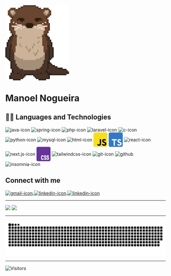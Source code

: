 
<div align="left">
  <img height="236" width="200" align="center" alt="otter" src="sprites/otter.png">
  <h1 style="vertical-align: middle">Manoel Nogueira</h1> 
</div>

## 📖🚀 Languages ​​and Technologies

<img 
  align="center" 
  height="45" 
  width="44" 
  alt="java-icon" 
  title="Java" 
  src="https://github.com/syvixor/skills-icons/blob/main/icons/java.svg"
/>
<img 
  align="center" 
  height="45" 
  width="44" 
  alt="spring-icon" 
  title="Spring Boot" 
  src="https://github.com/syvixor/skills-icons/blob/main/icons/springboot.svg"
/>
<img 
  align="center" 
  height="45" 
  width="44" 
  alt="php-icon"
  title="PHP"
  src="https://github.com/syvixor/skills-icons/blob/main/icons/php.svg"
/>
<img 
  align="center" 
  height="45" 
  width="44" 
  alt="laravel-icon"
  title="Laravel" 
  src="https://github.com/syvixor/skills-icons/blob/main/icons/laravel.svg"
/>
<img 
  align="center" 
  height="45" 
  width="44"
  alt="c-icon" 
  title="C" 
  src="https://github.com/syvixor/skills-icons/blob/main/icons/c.svg"
/>
<img 
  align="center" 
  height="45" 
  width="44" 
  alt="python-icon" 
  title="Python"
  src="https://github.com/syvixor/skills-icons/blob/main/icons/python.svg"
/>
<img 
  align="center" 
  height="45" 
  width="44" 
  alt="mysql-icon" 
  title="MySQL"
  src="https://github.com/syvixor/skills-icons/blob/main/icons/mysql.svg"
/>
<img 
  align="center" 
  height="45" 
  width="44" 
  alt="html-icon"
  title="HTML" 
  src="https://github.com/syvixor/skills-icons/blob/main/icons/html.svg"
/>
<img 
  align="center" 
  height="45" 
  width="44"
  alt="js-icon"
  title="JavaScript" 
  src="https://github.com/syvixor/skills-icons/blob/main/icons/javascript.svg"
/>
<img 
  align="center" 
  height="45" 
  width="44" 
  alt="ts-icon" 
  title="TypeScript"
  src="https://github.com/syvixor/skills-icons/blob/main/icons/typescript.svg"
/>
<img 
  align="center" 
  height="45" 
  width="44" 
  alt="react-icon" 
  title="React"
  src="https://github.com/syvixor/skills-icons/blob/main/icons/reactjs.svg"
/>
<img 
  align="center" 
  height="45" 
  width="44" 
  alt="next.js-icon" 
  title="Next.js" 
  src="https://github.com/syvixor/skills-icons/blob/main/icons/nextjs.svg"
/>
<img 
  align="center" 
  height="45" 
  width="44" 
  alt="css-icon" 
  title="CSS" 
  src="https://github.com/syvixor/skills-icons/blob/main/icons/css.svg"
/>
<img 
  align="center" 
  height="45" 
  width="44" 
  alt="tailwindcss-icon" 
  title="Tailwind CSS" 
  src="https://github.com/syvixor/skills-icons/blob/main/icons/tailwindcss.svg"
/>
<img 
  align="center" 
  height="45" 
  width="44" 
  alt="git-icon" 
  title="Git" 
  src="https://github.com/syvixor/skills-icons/blob/main/icons/git.svg"
/>
<img 
  align="center" 
  height="45" 
  width="44" 
  alt="github" 
  title="GitHub" 
  src="https://github.com/syvixor/skills-icons/blob/main/icons/github.svg"
/>
<img 
  align="center" 
  height="45" 
  width="44" 
  alt="insomnia-icon" 
  title="Insomnia" 
  src="https://github.com/syvixor/skills-icons/blob/main/icons/insomnia.svg"
/>

## Connect with me

  <a href="mailto: nogueirafilho888@gmail.com">
    <img align="center" height="45" width="44" alt="gmail-icon" title="Gmail" src="https://github.com/syvixor/skills-icons/blob/main/icons/gmail.svg">
  </a>
  <a href="https://www.linkedin.com/in/manoel-nogueira-3288b9361">
    <img align="center" height="45" width="44" alt="linkedin-icon" title="Linkedin" src="https://github.com/syvixor/skills-icons/blob/main/icons/linkedin.svg">
  </a>
  <a href="https://discord.com/invite/NwYHQuY3">
    <img align="center" height="45" width="44" alt="linkedin-icon" title="Linkedin" src="https://github.com/syvixor/skills-icons/blob/main/icons/discord.svg">
  </a>

---

  <div>
    <img src="https://github-readme-stats.vercel.app/api?username=Manoel-Nogueira&show_icons=true&theme=jolly&include_all_commits=false&count_private=false"/>
    <img src="https://github-readme-stats.vercel.app/api/top-langs/?username=Manoel-Nogueira&layout=compact&langs_count=16&theme=jolly"/>
  </div>

---

![Snake animation](https://raw.githubusercontent.com/Manoel-Nogueira/Manoel-Nogueira/output/github-contribution-grid-snake-dark.svg)

---

<img src = "https://komarev.com/ghpvc/?username=Manoel-Nogueira&label=Visitors&color=blueviolet&style=for-the-badge" alt = "Visitors">

<!-- 
  ![Spring](https://img.shields.io/badge/spring-%236DB33F.svg?style=for-the-badge&logo=spring&logoColor=white)
  ![Spring Boot](https://img.shields.io/badge/spring%20boot-%236DB33F.svg?style=for-the-badge&logo=spring-boot&logoColor=white)
  ![Python](https://img.shields.io/badge/python-3670A0?style=for-the-badge&logo=python&logoColor=white)
  ![Julia](https://img.shields.io/badge/julia-9558B2?style=for-the-badge&logo=julia&logoColor=white)
  ![C](https://img.shields.io/badge/C-00599C?style=for-the-badge&logo=c&logoColor=white)
  ![Java](https://img.shields.io/badge/java-%23ED8B00.svg?style=for-the-badge&logo=openjdk&logoColor=white)
  ![HTML5](https://img.shields.io/badge/html5-%23E34F26.svg?style=for-the-badge&logo=html5&logoColor=white)
  ![PHP](https://img.shields.io/badge/PHP-777BB4?style=for-the-badge&logo=php&logoColor=white)
  ![Laravel](https://img.shields.io/badge/laravel-%23FF2D20.svg?style=for-the-badge&logo=laravel&logoColor=white)
  ![JavaScript](https://img.shields.io/badge/JavaScript-F7DF1E?style=for-the-badge&logo=javascript&logoColor=black)
  ![React](https://img.shields.io/badge/React-20232A?style=for-the-badge&logo=react&logoColor=61DAFB)
  ![CSS3](https://img.shields.io/badge/css3-%231572B6.svg?style=for-the-badge&logo=css3&logoColor=white)
  ![Tailwind](https://img.shields.io/badge/tailwindcss-%2338B2AC.svg?style=for-the-badge&logo=tailwind-css&logoColor=white)
  ![MySQL](https://img.shields.io/badge/MySQL-%23316192.svg?style=for-the-badge&logo=mysql&logoColor=white)
  ![Vscode](https://img.shields.io/badge/Vscode-007ACC?style=for-the-badge&logo=visual-studio-code&logoColor=white)
  ![Eclipse](https://img.shields.io/badge/Eclipse-2C2255?style=for-the-badge&logo=eclipseide&logoColor=white)
  ![Linux Mint](https://img.shields.io/badge/Linux%20Mint-87CF3E?style=for-the-badge&logo=Linux%20Mint&logoColor=white)
  ![Windows](https://img.shields.io/badge/Windows-0078D6?style=for-the-badge&logo=windows&logoColor=white)
-->

